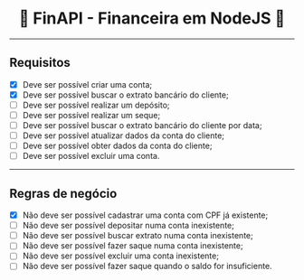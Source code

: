 <h1 align="center">🚀 FinAPI - Financeira em NodeJS 🚀</h1>

---

## Requisitos

- [x] Deve ser possível criar uma conta;
- [x] Deve ser possível buscar o extrato bancário do cliente;
- [ ] Deve ser possível realizar um depósito;
- [ ] Deve ser possível realizar um seque;
- [ ] Deve ser possível buscar o extrato bancário do cliente por data;
- [ ] Deve ser possível atualizar dados da conta do cliente;
- [ ] Deve ser possível obter dados da conta do cliente;
- [ ] Deve ser possível excluir uma conta.

---

## Regras de negócio

- [x] Não deve ser possível cadastrar uma conta com CPF já existente;
- [ ] Não deve ser possível depositar numa conta inexistente;
- [ ] Não deve ser possível buscar extrato numa conta inexistente;
- [ ] Não deve ser possível fazer saque numa conta inexistente;
- [ ] Não deve ser possível excluir uma conta inexistente;
- [ ] Não deve ser possível fazer saque quando o saldo for insuficiente.
